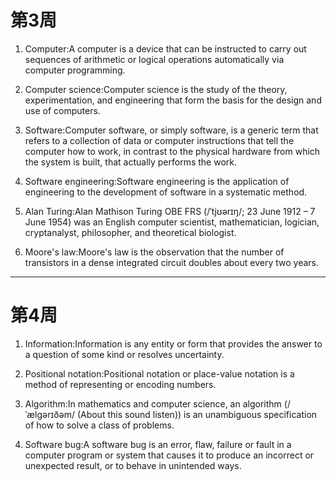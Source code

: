 # 第3周

1. Computer:A computer is a device that can be instructed to carry out sequences of arithmetic or logical operations automatically via computer programming.

2. Computer science:Computer science is the study of the theory, experimentation, and engineering that form the basis for the design and use of computers.

3. Software:Computer software, or simply software, is a generic term that refers to a collection of data or computer instructions that tell the computer how to work, in contrast to the physical hardware from which the system is built, that actually performs the work.

4. Software engineering:Software engineering is the application of engineering to the development of software in a systematic method.

5. Alan Turing:Alan Mathison Turing OBE FRS (/ˈtjʊərɪŋ/; 23 June 1912 – 7 June 1954) was an English computer scientist, mathematician, logician, cryptanalyst, philosopher, and theoretical biologist.

6. Moore's law:Moore's law is the observation that the number of transistors in a dense integrated circuit doubles about every two years.

---

# 第4周

1. Information:Information is any entity or form that provides the answer to a question of some kind or resolves uncertainty.

2. Positional notation:Positional notation or place-value notation is a method of representing or encoding numbers.

3. Algorithm:In mathematics and computer science, an algorithm (/ˈælɡərɪðəm/ (About this sound listen)) is an unambiguous specification of how to solve a class of problems. 

4. Software bug:A software bug is an error, flaw, failure or fault in a computer program or system that causes it to produce an incorrect or unexpected result, or to behave in unintended ways.